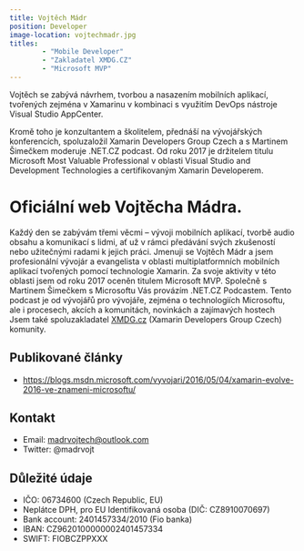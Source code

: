 ```yaml
---
title: Vojtěch Mádr
position: Developer
image-location: vojtechmadr.jpg
titles: 
        - "Mobile Developer"
        - "Zakladatel XMDG.CZ"
        - "Microsoft MVP" 
---
```

Vojtěch se zabývá návrhem, tvorbou a nasazením mobilních aplikací, tvořených zejména v Xamarinu v kombinaci s využitím DevOps nástroje Visual Studio AppCenter.             

Kromě toho je konzultantem a školitelem, přednáší na vývojářských konferencích, spoluzaložil Xamarin Developers Group Czech a s Martinem Šimečkem moderuje .NET.CZ podcast. Od roku 2017 je držitelem titulu Microsoft Most Valuable Professional v oblasti Visual Studio and Development Technologies a certifikovaným Xamarin Developerem.
<!--excerpt-->
# Oficiální web Vojtěcha Mádra.

Každý den se zabývám třemi věcmi – vývoji mobilních aplikací, tvorbě audio obsahu a komunikací s lidmi, ať už v rámci předávání svých zkušeností nebo užitečnými radami k jejich práci. Jmenuji se Vojtěch Mádr a jsem profesionální vývojár a evangelista v oblasti multiplatformních mobilních aplikací tvořených pomocí technologie Xamarin. Za svoje aktivity v této oblasti jsem od roku 2017 oceněn titulem Microsoft MVP.
Společně s Martinem Šimečkem s Microsoftu Vás provázím .NET.CZ Podcastem. Tento podcast je od vývojářů pro vývojáře, zejména o technologiích Microsoftu, ale i procesech, akcích a komunitách, novinkách a zajímavých hostech
Jsem také spoluzakladatel [XMDG.cz](http://www.xmdg.cz) (Xamarin Developers Group Czech) komunity.


## Publikované články
* https://blogs.msdn.microsoft.com/vyvojari/2016/05/04/xamarin-evolve-2016-ve-znameni-microsoftu/

## Kontakt
* Email: madrvojtech@outlook.com
* Twitter: @madrvojt

## Důležité údaje
* IČO: 06734600 (Czech Republic, EU)
* Neplátce DPH, pro EU Identifikovaná osoba (DIČ: CZ8910070697)
* Bank account: 2401457334/2010 (Fio banka)
* IBAN: CZ9620100000002401457334
* SWIFT: FIOBCZPPXXX

